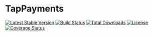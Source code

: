 # TapPayments

[![Latest Stable Version](https://poser.pugx.org/waqastanoli/tappayments/v/stable)](https://packagist.org/packages/waqastanoli/tappayments)
[![Build Status](https://travis-ci.com/waqastanoli/tappayments.svg?branch=master)](https://travis-ci.com/waqastanoli/tappayments)
[![Total Downloads](https://poser.pugx.org/waqastanoli/tappayments/downloads)](https://packagist.org/packages/waqastanoli/tappayments)
[![License](https://poser.pugx.org/waqastanoli/tappayments/license)](./LICENSE)
[![Coverage Status](https://coveralls.io/repos/github/waqastanoli/tappayments/badge.svg?branch=master)](https://coveralls.io/github/waqastanoli/tappayments?branch=master)
